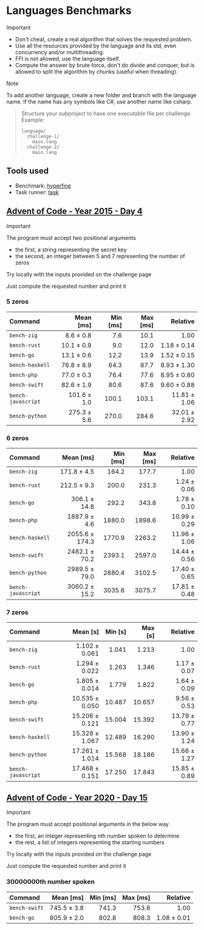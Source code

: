 # Languages Benchmarks

> [!IMPORTANT]
> - Don't cheat, create a real algorithm that solves the requested problem.
> - Use all the resources provided by the language and its std, even concurrency and/or multithreading.
> - FFI is not allowed, use the language itself.
> - Compute the answer by brute force, don't do divide and conquer, but is allowed to split the algorithm by chunks (useful when threading).

> [!NOTE]
> To add another language, create a new folder and branch with the language name. If the name has any symbols like C#, use another name like csharp.

> Structure your subproject to have one executable file per challenge. Example:
>
> ```shell
> language/
>   challenge-1/
>     main.lang
>   challenge-2/
>     main.lang
> ```

## Tools used

- Benchmark: [hyperfine](https://github.com/sharkdp/hyperfine)
- Task runner: [task](https://taskfile.dev/)

## [Advent of Code - Year 2015 - Day 4](https://adventofcode.com/2015/day/4)

> [!IMPORTANT]
> The program must accept two positional arguments
>
> - the first, a string representing the secret key
> - the second, an integer between 5 and 7 representing the number of zeros
>
> Try locally with the inputs provided on the challenge page
>
> Just compute the requested number and print it

### 5 zeros

| Command            |   Mean [ms] | Min [ms] | Max [ms] |     Relative |
| :----------------- | ----------: | -------: | -------: | -----------: |
| `bench-zig`        |   8.6 ± 0.8 |      7.6 |     10.1 |         1.00 |
| `bench-rust`       |  10.1 ± 0.9 |      9.0 |     12.0 |  1.18 ± 0.14 |
| `bench-go`         |  13.1 ± 0.6 |     12.2 |     13.9 |  1.52 ± 0.15 |
| `bench-haskell`    |  76.8 ± 8.9 |     64.3 |     87.7 |  8.93 ± 1.30 |
| `bench-php`        |  77.0 ± 0.3 |     76.4 |     77.6 |  8.95 ± 0.80 |
| `bench-swift`      |  82.6 ± 1.9 |     80.6 |     87.6 |  9.60 ± 0.88 |
| `bench-javascript` | 101.6 ± 1.0 |    100.1 |    103.1 | 11.81 ± 1.06 |
| `bench-python`     | 275.3 ± 5.6 |    270.0 |    284.6 | 32.01 ± 2.92 |

### 6 zeros

| Command            |      Mean [ms] | Min [ms] | Max [ms] |     Relative |
| :----------------- | -------------: | -------: | -------: | -----------: |
| `bench-zig`        |    171.8 ± 4.5 |    164.2 |    177.7 |         1.00 |
| `bench-rust`       |    212.5 ± 9.3 |    200.0 |    231.3 |  1.24 ± 0.06 |
| `bench-go`         |   306.1 ± 14.8 |    292.2 |    343.8 |  1.78 ± 0.10 |
| `bench-php`        |   1887.9 ± 4.6 |   1880.0 |   1898.6 | 10.99 ± 0.29 |
| `bench-haskell`    | 2055.6 ± 174.3 |   1770.9 |   2263.2 | 11.96 ± 1.06 |
| `bench-swift`      |  2482.1 ± 70.2 |   2393.1 |   2597.0 | 14.44 ± 0.56 |
| `bench-python`     |  2989.5 ± 79.0 |   2880.4 |   3102.5 | 17.40 ± 0.65 |
| `bench-javascript` |  3060.2 ± 15.2 |   3035.6 |   3075.7 | 17.81 ± 0.48 |

### 7 zeros

| Command            |       Mean [s] | Min [s] | Max [s] |     Relative |
| :----------------- | -------------: | ------: | ------: | -----------: |
| `bench-zig`        |  1.102 ± 0.061 |   1.041 |   1.213 |         1.00 |
| `bench-rust`       |  1.294 ± 0.022 |   1.263 |   1.346 |  1.17 ± 0.07 |
| `bench-go`         |  1.805 ± 0.014 |   1.779 |   1.822 |  1.64 ± 0.09 |
| `bench-php`        | 10.535 ± 0.050 |  10.487 |  10.657 |  9.56 ± 0.53 |
| `bench-swift`      | 15.206 ± 0.121 |  15.004 |  15.392 | 13.79 ± 0.77 |
| `bench-haskell`    | 15.328 ± 1.067 |  12.489 |  16.290 | 13.90 ± 1.24 |
| `bench-python`     | 17.261 ± 1.014 |  15.568 |  18.186 | 15.66 ± 1.27 |
| `bench-javascript` | 17.468 ± 0.151 |  17.250 |  17.843 | 15.85 ± 0.89 |

## [Advent of Code - Year 2020 - Day 15](https://adventofcode.com/2020/day/15)

> [!IMPORTANT]
> The program must accept positional arguments in the below way
>
> - the first, an integer representing nth number spoken to determine
> - the rest, a list of integers representing the starting numbers
>
> Try locally with the inputs provided on the challenge page
>
> Just compute the requested number and print it

### 30000000th number spoken

| Command       |   Mean [ms] | Min [ms] | Max [ms] |    Relative |
| :------------ | ----------: | -------: | -------: | ----------: |
| `bench-swift` | 745.5 ± 3.8 |    741.3 |    753.6 |        1.00 |
| `bench-go`    | 805.9 ± 2.0 |    802.8 |    808.3 | 1.08 ± 0.01 |
